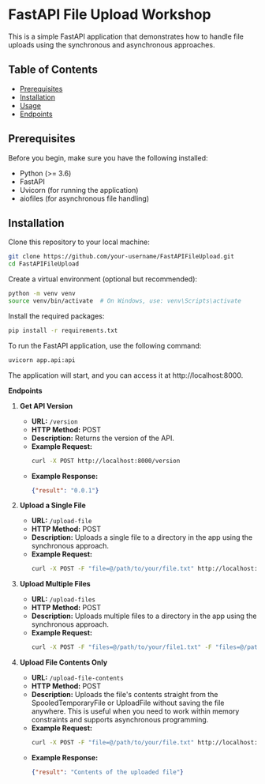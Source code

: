 # FastAPI File Upload Workshop

This is a simple FastAPI application that demonstrates how to handle file uploads using the synchronous and asynchronous approaches.

## Table of Contents

- [Prerequisites](#prerequisites)
- [Installation](#installation)
- [Usage](#usage)
- [Endpoints](#endpoints)

## Prerequisites

Before you begin, make sure you have the following installed:

- Python (>= 3.6)
- FastAPI
- Uvicorn (for running the application)
- aiofiles (for asynchronous file handling)



## Installation

Clone this repository to your local machine:
```bash
git clone https://github.com/your-username/FastAPIFileUpload.git
cd FastAPIFileUpload
```
Create a virtual environment (optional but recommended):
```bash
python -m venv venv
source venv/bin/activate  # On Windows, use: venv\Scripts\activate
```

Install the required packages:
```bash
pip install -r requirements.txt
```

To run the FastAPI application, use the following command:
```bash
uvicorn app.api:api 
```
The application will start, and you can access it at http://localhost:8000.

**Endpoints**
1. **Get API Version**
   - **URL:** `/version`
   - **HTTP Method:** POST
   - **Description:** Returns the version of the API.
   - **Example Request:**
     ```bash
     curl -X POST http://localhost:8000/version
     ```
   - **Example Response:**
     ```json
     {"result": "0.0.1"}

2. **Upload a Single File**
   - **URL:** `/upload-file`
   - **HTTP Method:** POST
   - **Description:** Uploads a single file to a directory in the app using the synchronous approach.
   - **Example Request:**
     ```bash
     curl -X POST -F "file=@/path/to/your/file.txt" http://localhost:8000/upload-file
     ```

3. **Upload Multiple Files**
   - **URL:** `/upload-files`
   - **HTTP Method:** POST
   - **Description:** Uploads multiple files to a directory in the app using the synchronous approach.
   - **Example Request:**
     ```bash
     curl -X POST -F "files=@/path/to/your/file1.txt" -F "files=@/path/to/your/file2.txt" http://localhost:8000/upload-files
     ```

4. **Upload File Contents Only**
   - **URL:** `/upload-file-contents`
   - **HTTP Method:** POST
   - **Description:** Uploads the file's contents straight from the SpooledTemporaryFile or UploadFile without saving the file anywhere. This is useful when you need to work within memory constraints and supports asynchronous programming.
   - **Example Request:**
     ```bash
     curl -X POST -F "file=@/path/to/your/file.txt" http://localhost:8000/upload-file-contents
     ```
   - **Example Response:**
     ```json
     {"result": "Contents of the uploaded file"}
     ```